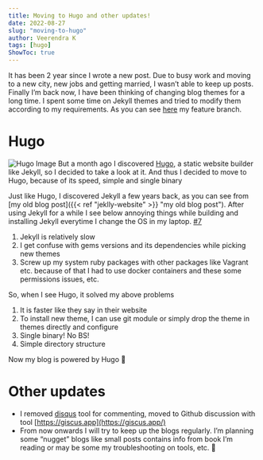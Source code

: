 ```yaml
---
title: Moving to Hugo and other updates!
date: 2022-08-27
slug: "moving-to-hugo"
author: Veerendra K
tags: [hugo]
ShowToc: true
---
```


It has been 2 year since I wrote a new post. Due to busy work and moving to a new city, new jobs and getting married, I wasn’t able to keep up posts. Finally I’m back now, I have been thinking of changing blog themes for a long time. I spent some time on Jekyll themes and tried to modify them according to my requirements. As you can see [here](https://github.com/veerendra2/veerendra2.github.io/tree/6-New-theme-and-remove-disqus) my feature branch.

# Hugo
![Hugo Image](/hugo.svg)
But a month ago I discovered [Hugo](https://gohugo.io/), a static website builder like Jekyll, so I decided to take a look at it. And thus I decided to move to Hugo, because of its speed, simple and single binary

Just like Hugo, I discovered Jekyll a few years back, as you can see from [my old blog post]({{< ref "jeklly-website" >}} "my old blog post"). After using Jekyll for a while I see below annoying things while building and installing Jekyll everytime I change the OS in my laptop. [#7](https://github.com/veerendra2/veerendra2.github.io/issues/7)

1. Jekyll is relatively slow
2. I get confuse with gems versions and its dependencies while picking new themes
3. Screw up my system ruby packages with other packages like Vagrant etc. because of that I had to use docker containers and these some permissions issues, etc.

So, when I see Hugo, it solved my above problems
1. It is faster like they say in their website
2. To install new theme, I can use git module or simply drop the theme in themes directly and configure
3. Single binary! No BS!
4. Simple directory structure

Now my blog is powered by Hugo :tada:

# Other updates
* I removed [disqus](https://disqus.com/) tool for commenting, moved to Github discussion with tool [https://giscus.app](https://giscus.app/)
* From now onwards I will try to keep up the blogs regularly. I’m planning some “nugget” blogs like small posts contains info from book I’m reading or may be some my troubleshooting on tools, etc. :crossed_fingers:

